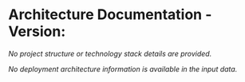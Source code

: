 # Architecture Documentation - Version: 

_No project structure or technology stack details are provided._

_No deployment architecture information is available in the input data._